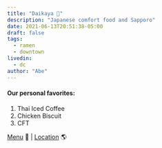 ```yaml
---
title: "Daikaya 🍜"
description: "Japanese comfort food and Sapporo"
date: 2021-06-13T20:51:38-05:00
draft: false
tags:
  - ramen
  - downtown
livedin:
  - dc
author: "Abe"
---
```


#### Our personal favorites:

1. Thai Iced Coffee
2. Chicken Biscuit
3. CFT

[Menu](https://www.betterhalfbar.com/menu) 📖  |  [Location](https://g.page/betterhalfbar?share) 🌎
